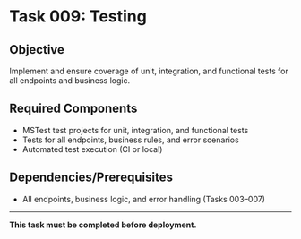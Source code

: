 # Task 009: Testing

## Objective

Implement and ensure coverage of unit, integration, and functional tests for all endpoints and business logic.

## Required Components

- MSTest test projects for unit, integration, and functional tests
- Tests for all endpoints, business rules, and error scenarios
- Automated test execution (CI or local)

## Dependencies/Prerequisites

- All endpoints, business logic, and error handling (Tasks 003–007)

---

**This task must be completed before deployment.**
